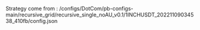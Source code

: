 Strategy come from : /configs/DotCom/pb-configs-main/recursive_grid/recursive_single_noAU_v0.1/1INCHUSDT_20221109034538_410fb/config.json
